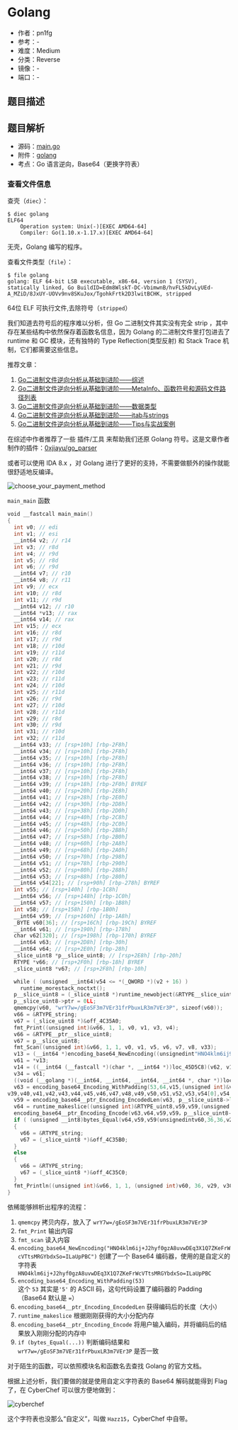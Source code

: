 # Golang

- 作者：pn1fg
- 参考：-
- 难度：Medium
- 分类：Reverse
- 镜像：-
- 端口：-

## 题目描述

## 题目解析

- 源码：[main.go](build/main.go)
- 附件：[golang](attachments/golang)
- 考点：Go 语言逆向，Base64（更换字符表）

### 查看文件信息

查壳（`diec`）：

```shell
$ diec golang
ELF64
    Operation system: Unix(-)[EXEC AMD64-64]
    Compiler: Go(1.10.x-1.17.x)[EXEC AMD64-64]
```

无壳，Golang 编写的程序。

查看文件类型（`file`）：

```shell
$ file golang
golang: ELF 64-bit LSB executable, x86-64, version 1 (SYSV), statically linked, Go BuildID=Edm8WlskT-DC-VbimwnB/hvFL5kDvLyUEd-A_MZiD/8JxUY-UOVv9nv8SKuJox/TgohkFrtk2D3lwitBCHK, stripped
```

64位 ELF 可执行文件,去除符号（`stripped`）

我们知道去符号后的程序难以分析，但 Go 二进制文件其实没有完全 strip ，其中存在某些结构中依然保存着函数名信息，因为 Golang 的二进制文件里打包进去了 runtime 和 GC 模块，还有独特的 Type Reflection(类型反射) 和 Stack Trace 机制，它们都需要这些信息。

推荐文章：

1. [Go二进制文件逆向分析从基础到进阶——综述](https://www.anquanke.com/post/id/214940)
1. [Go二进制文件逆向分析从基础到进阶——MetaInfo、函数符号和源码文件路径列表](https://www.anquanke.com/post/id/215419)
1. [Go二进制文件逆向分析从基础到进阶——数据类型](https://www.anquanke.com/post/id/215820)
1. [Go二进制文件逆向分析从基础到进阶——itab与strings](https://www.anquanke.com/post/id/218377)
1. [Go二进制文件逆向分析从基础到进阶——Tips与实战案例](https://www.anquanke.com/post/id/218674)

在综述中作者推荐了一些 插件/工具 来帮助我们还原 Golang 符号。这是文章作者制作的插件：[0xjiayu/go_parser](https://github.com/0xjiayu/go_parser)

或者可以使用 IDA 8.x ，对 Golang 进行了更好的支持，不需要做额外的操作就能很舒适地反编译。

![choose_your_payment_method](./writeup/choose_your_payment_method.png)

`main_main` 函数

```go
void __fastcall main_main()
{
  int v0; // edi
  int v1; // esi
  __int64 v2; // r14
  int v3; // r8d
  int v4; // r9d
  int v5; // r8d
  int v6; // r9d
  __int64 v7; // r10
  __int64 v8; // r11
  int v9; // ecx
  int v10; // r8d
  int v11; // r9d
  __int64 v12; // r10
  __int64 *v13; // rax
  __int64 v14; // rax
  int v15; // ecx
  int v16; // r8d
  int v17; // r9d
  int v18; // r10d
  int v19; // r11d
  int v20; // r8d
  int v21; // r9d
  int v22; // r10d
  int v23; // r11d
  int v24; // r10d
  int v25; // r11d
  int v26; // r9d
  int v27; // r10d
  int v28; // r11d
  int v29; // r8d
  int v30; // r9d
  int v31; // r10d
  int v32; // r11d
  __int64 v33; // [rsp+10h] [rbp-2F8h]
  __int64 v34; // [rsp+10h] [rbp-2F8h]
  __int64 v35; // [rsp+10h] [rbp-2F8h]
  __int64 v36; // [rsp+10h] [rbp-2F8h]
  __int64 v37; // [rsp+10h] [rbp-2F8h]
  __int64 v38; // [rsp+10h] [rbp-2F8h]
  __int64 v39; // [rsp+18h] [rbp-2F0h] BYREF
  __int64 v40; // [rsp+20h] [rbp-2E8h]
  __int64 v41; // [rsp+28h] [rbp-2E0h]
  __int64 v42; // [rsp+30h] [rbp-2D8h]
  __int64 v43; // [rsp+38h] [rbp-2D0h]
  __int64 v44; // [rsp+40h] [rbp-2C8h]
  __int64 v45; // [rsp+48h] [rbp-2C0h]
  __int64 v46; // [rsp+50h] [rbp-2B8h]
  __int64 v47; // [rsp+58h] [rbp-2B0h]
  __int64 v48; // [rsp+60h] [rbp-2A8h]
  __int64 v49; // [rsp+68h] [rbp-2A0h]
  __int64 v50; // [rsp+70h] [rbp-298h]
  __int64 v51; // [rsp+78h] [rbp-290h]
  __int64 v52; // [rsp+80h] [rbp-288h]
  __int64 v53; // [rsp+88h] [rbp-280h]
  __int64 v54[22]; // [rsp+90h] [rbp-278h] BYREF
  int v55; // [rsp+140h] [rbp-1C8h]
  __int64 v56; // [rsp+148h] [rbp-1C0h]
  __int64 v57; // [rsp+150h] [rbp-1B8h]
  int v58; // [rsp+158h] [rbp-1B0h]
  __int64 v59; // [rsp+160h] [rbp-1A8h]
  _BYTE v60[36]; // [rsp+16Ch] [rbp-19Ch] BYREF
  __int64 v61; // [rsp+190h] [rbp-178h]
  char v62[320]; // [rsp+198h] [rbp-170h] BYREF
  __int64 v63; // [rsp+2D8h] [rbp-30h]
  __int64 v64; // [rsp+2E0h] [rbp-28h]
  _slice_uint8 *p__slice_uint8; // [rsp+2E8h] [rbp-20h]
  RTYPE *v66; // [rsp+2F0h] [rbp-18h] BYREF
  _slice_uint8 *v67; // [rsp+2F8h] [rbp-10h]

  while ( (unsigned __int64)v54 <= *(_QWORD *)(v2 + 16) )
    runtime_morestack_noctxt();
  p__slice_uint8 = (_slice_uint8 *)runtime_newobject(&RTYPE__slice_uint8);
  p__slice_uint8->ptr = 0LL;
  qmemcpy(v60, "wrY7w=/gEoSF3m7VEr31frPbuxLR3m7VEr3P", sizeof(v60));
  v66 = &RTYPE_string;
  v67 = (_slice_uint8 *)&off_4C35A0;
  fmt_Print((unsigned int)&v66, 1, 1, v0, v1, v3, v4);
  v66 = &RTYPE__ptr__slice_uint8;
  v67 = p__slice_uint8;
  fmt_Scan((unsigned int)&v66, 1, 1, v0, v1, v5, v6, v7, v8, v33);
  v13 = (__int64 *)encoding_base64_NewEncoding((unsignedint"HNO4klm6ij9+J2hyf0gzA8uvwDEq3X1Q7ZKeFrWcVTtsMRGYbdxSo=ILaUpPBC",64,v9,v0,v1,v10,v11,v12);
  v61 = *v13;
  v14 = ((__int64 (__fastcall *)(char *, __int64 *))loc_45D5C8)(v62, v13 + 1);
  v34 = v61;
  ((void (__golang *)(__int64, __int64, __int64, __int64 *, char *))loc_45D5C8)(v14, 64LL, v61, &v39, v62);
  v63 = encoding_base64_Encoding_WithPadding(53,64,v15,(unsigned int)&v39,(unsigned int)v62,v16,v17,v18,v19,v34,
v39,v40,v41,v42,v43,v44,v45,v46,v47,v48,v49,v50,v51,v52,v53,v54[0],v54[1],v54[2],v54[3],v54[4],v54[5],v54[6],v54[7],v54[8],v54[9],v54[10],v54[11],v54[12],v54[13],v54[14],v54[15],v54[16],v54[17],v54[18],v54[19],v54[20],v54[21],v55,v56,v57,v58);
  v59 = encoding_base64__ptr_Encoding_EncodedLen(v63, p__slice_uint8->len);
  v64 = runtime_makeslice((unsigned int)&RTYPE_uint8,v59,v59,(unsigned int)&v39,(unsigned int)v62,v20,v21,v22,v23,v35,v39,v40);
  encoding_base64__ptr_Encoding_Encode(v63,v64,v59,v59，p__slice_uint8->ptr,p__slice_uint8->len,p__slice_uint8->cap,v24,v25,v36,v39,v40,v41,v42);
  if ( (unsigned __int8)bytes_Equal(v64,v59,v59(unsignedintv60,36,36,v26,v27,v28,v37,v39,v40,v41,v42，v43) )
  {
    v66 = &RTYPE_string;
    v67 = (_slice_uint8 *)&off_4C35B0;
  }
  else
  {
    v66 = &RTYPE_string;
    v67 = (_slice_uint8 *)&off_4C35C0;
  }
  fmt_Println((unsigned int)&v66, 1, 1, (unsigned int)v60, 36, v29, v30, v31, v32, v38, v39, v40);
}
```

依稀能够辨析出程序的流程：

1. `qmemcpy` 拷贝内存，放入了 `wrY7w=/gEoSF3m7VEr31frPbuxLR3m7VEr3P`
1. `fmt_Print` 输出内容
1. `fmt_scan` 读入内容
1. `encoding_base64_NewEncoding("HNO4klm6ij+J2hyf0gzA8uvwDEq3X1Q7ZKeFrWcVTtsMRGYbdxSo=ILaUpPBC")`
   创建了一个 Base64 编码器，使用的是自定义的字符表 `HNO4klm6ij+J2hyf0gzA8uvwDEq3X1Q7ZKeFrWcVTtsMRGYbdxSo=ILaUpPBC`
1. `encoding_base64_Encoding_WithPadding(53)`\
   这个 `53` 其实是`'5'` 的 ASCII 码，这句代码设置了编码器的 Padding（Base64 默认是 `=`）
1. `encoding_base64__ptr_Encoding_EncodedLen` 获得编码后的长度（大小）
1. `runtime_makeslice` 根据刚刚获得的大小分配内存
1. `encoding_base64__ptr_Encoding_Encode` 将用户输入编码，并将编码后的结果放入刚刚分配的内存中
1. `if (bytes_Equal(...))` 判断编码结果和 `wrY7w=/gEoSF3m7VEr31frPbuxLR3m7VEr3P` 是否一致

对于陌生的函数，可以依照模块名和函数名去查找 Golang 的官方文档。

根据上述分析，我们要做的就是使用自定义字符表的 Base64 解码就能得到 Flag 了，在 CyberChef 可以很方便地做到：

![cyberchef](writeup/cyberchef.png)

这个字符表也没那么“自定义”，叫做 `Hazz15`，CyberChef 中自带。
